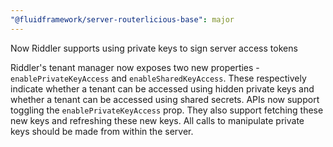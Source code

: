 ```yaml
---
"@fluidframework/server-routerlicious-base": major
---
```


Now Riddler supports using private keys to sign server access tokens

Riddler's tenant manager now exposes two new properties - `enablePrivateKeyAccess` and `enableSharedKeyAccess`. These respectively indicate whether a tenant can be accessed using hidden private keys and whether a tenant can be accessed using shared secrets. APIs now support toggling the `enablePrivateKeyAccess` prop. They also support fetching these new keys and refreshing these new keys. All calls to manipulate private keys should be made from within the server.
